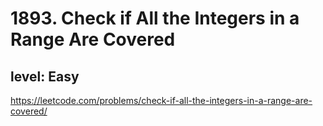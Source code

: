 # 1893. Check if All the Integers in a Range Are Covered
## level: Easy

https://leetcode.com/problems/check-if-all-the-integers-in-a-range-are-covered/
